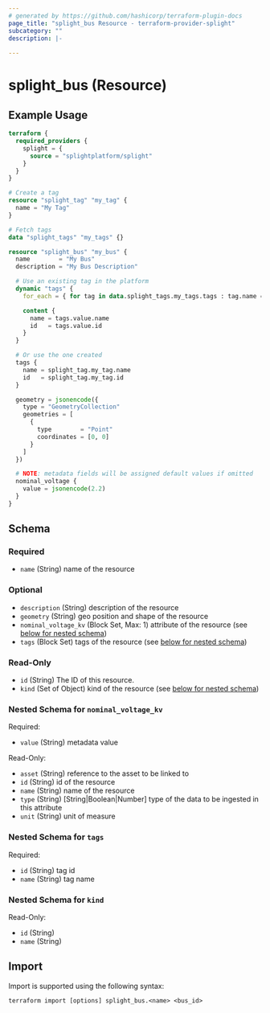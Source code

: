 ```yaml
---
# generated by https://github.com/hashicorp/terraform-plugin-docs
page_title: "splight_bus Resource - terraform-provider-splight"
subcategory: ""
description: |-
  
---
```


# splight_bus (Resource)



## Example Usage

```terraform
terraform {
  required_providers {
    splight = {
      source = "splightplatform/splight"
    }
  }
}

# Create a tag
resource "splight_tag" "my_tag" {
  name = "My Tag"
}

# Fetch tags
data "splight_tags" "my_tags" {}

resource "splight_bus" "my_bus" {
  name        = "My Bus"
  description = "My Bus Description"

  # Use an existing tag in the platform
  dynamic "tags" {
    for_each = { for tag in data.splight_tags.my_tags.tags : tag.name => tag if tag.name == "Existing Tag" }

    content {
      name = tags.value.name
      id   = tags.value.id
    }
  }

  # Or use the one created
  tags {
    name = splight_tag.my_tag.name
    id   = splight_tag.my_tag.id
  }

  geometry = jsonencode({
    type = "GeometryCollection"
    geometries = [
      {
        type        = "Point"
        coordinates = [0, 0]
      }
    ]
  })

  # NOTE: metadata fields will be assigned default values if omitted
  nominal_voltage {
    value = jsonencode(2.2)
  }
}
```

<!-- schema generated by tfplugindocs -->
## Schema

### Required

- `name` (String) name of the resource

### Optional

- `description` (String) description of the resource
- `geometry` (String) geo position and shape of the resource
- `nominal_voltage_kv` (Block Set, Max: 1) attribute of the resource (see [below for nested schema](#nestedblock--nominal_voltage_kv))
- `tags` (Block Set) tags of the resource (see [below for nested schema](#nestedblock--tags))

### Read-Only

- `id` (String) The ID of this resource.
- `kind` (Set of Object) kind of the resource (see [below for nested schema](#nestedatt--kind))

<a id="nestedblock--nominal_voltage_kv"></a>
### Nested Schema for `nominal_voltage_kv`

Required:

- `value` (String) metadata value

Read-Only:

- `asset` (String) reference to the asset to be linked to
- `id` (String) id of the resource
- `name` (String) name of the resource
- `type` (String) [String|Boolean|Number] type of the data to be ingested in this attribute
- `unit` (String) unit of measure


<a id="nestedblock--tags"></a>
### Nested Schema for `tags`

Required:

- `id` (String) tag id
- `name` (String) tag name


<a id="nestedatt--kind"></a>
### Nested Schema for `kind`

Read-Only:

- `id` (String)
- `name` (String)

## Import

Import is supported using the following syntax:

```shell
terraform import [options] splight_bus.<name> <bus_id>
```
